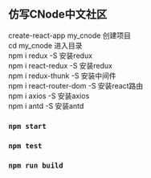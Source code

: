 
## 仿写CNode中文社区

create-react-app my_cnode 创建项目  
cd my_cnode 进入目录  
npm i redux -S 安装redux  
npm i react-redux -S 安装redux  
npm i redux-thunk -S 安装中间件  
npm i react-router-dom -S 安装react路由  
npm i axios -S 安装axios  
npm i antd -S 安装antd  


### `npm start`

### `npm test`

### `npm run build`


